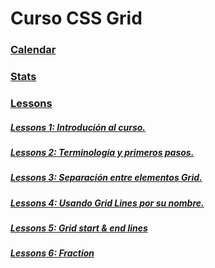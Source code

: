 # Curso CSS Grid

### [Calendar](./calendar)

### [Stats](./stats)

### [Lessons](./Lessons)

##### [Lessons 1: Introdución al curso.](./Lessons/Lessons-1-Introdución-al-curso)

##### [Lessons 2: Terminología y primeros pasos.](./Lessons/Lessons-2-Terminología-y-primeros-pasos)

##### [Lessons 3: Separación entre elementos Grid.](./Lessons/Lessons-3-Separación-entre-elementos-Grid)

##### [Lessons 4: Usando Grid Lines por su nombre.](./Lessons/Lessons-4-Usando-Grid-Lines-por-su-nombre)

##### [Lessons 5: Grid start & end lines](./Lessons/Lessons-5-Grid-start-&-end-lines)

##### [Lessons 6: Fraction](./Lessons/Lessons-6-Fraction)